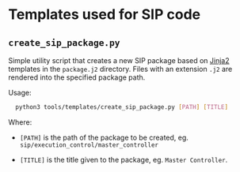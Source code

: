 # Templates used for SIP code

## `create_sip_package.py`

Simple utility script that creates a new SIP package based on
[Jinja2](http://jinja.pocoo.org/) templates in the `package.j2` directory.
Files with an extension `.j2` are rendered into the specified package path.

Usage:

```bash
  python3 tools/templates/create_sip_package.py [PATH] [TITLE]
```

Where:
-   `[PATH]` is the path of the package to be created, eg.
    `sip/execution_control/master_controller`

-   `[TITLE]` is the
    title given to the package, eg. `Master Controller`.
